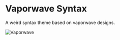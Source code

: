# Vaporwave Syntax

A weird syntax theme based on vaporwave designs.

![Vaporwave](http://i.imgur.com/y07hY1s.png)
